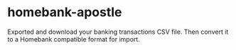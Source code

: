 # homebank-apostle
Exported and download your banking transactions CSV file. Then convert it to a Homebank compatible format for import.
